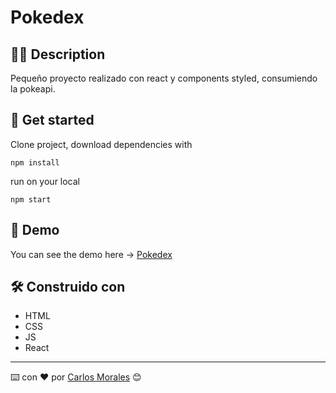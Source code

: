 # Pokedex

## ✍🏻 Description

Pequeño proyecto realizado con react y components styled, consumiendo la pokeapi.

## 🚀 Get started

Clone project, download dependencies with

```
npm install
```

run on your local

```
npm start
```

## 🎨 Demo

You can see the demo here → [Pokedex](https://pokedexreactapp.netlify.app/)

<!-- <details>

<summary>🖥 Version Escritorio | Light Mode - Dark Mode</summary>

![](./examples/desktop-light.png)

![](./examples/desktop-dark.png)

</details>

<details>

<summary>📱 Version Celular | Light Mode - Dark Mode</summary>

![](./examples/movil-light.png)

![](./examples/movil-dark.png)

</details> -->

## 🛠️ Construido con

-   HTML
-   CSS
-   JS
-   React

---

⌨️ con ❤️ por [Carlos Morales](https://www.linkedin.com/in/carlos-josue-morales-navarro/) 😊
